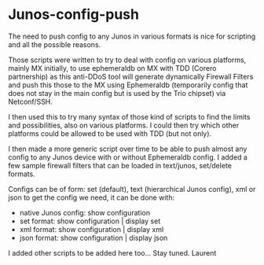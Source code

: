 # Junos-config-push

The need to push config to any Junos in various formats is nice for scripting and all the possible reasons.

Those scripts were written to try to deal with config on various platforms, mainly MX initially, to use ephemeraldb on MX with TDD (Corero partnership) as this anti-DDoS tool will generate dynamically Firewall Filters and push this those to the MX using Ephemeraldb (temporarily config that does not stay in the main config but is used by the Trio chipset) via Netconf/SSH.

I then used this to try many syntax of those kind of scripts to find the limits and possibilities, also on various platforms.
I could then try which other platforms could be allowed to be used with TDD (but not only).

I then made a more generic script over time to be able to push almost any config to any Junos device with or without Ephemeraldb config.
I added a few sample firewall filters that can be loaded in text/junos, set/delete formats.

Configs can be of form: set (default), text (hierarchical Junos config), xml or json
to get the config we need, it can be done with:
- native Junos config:    show configuration 
- set format:             show configuration | display set
- xml format:             show configuration | display xml
- json format:            show configuration | display json

I added other scripts to be added here too... Stay tuned.
Laurent
